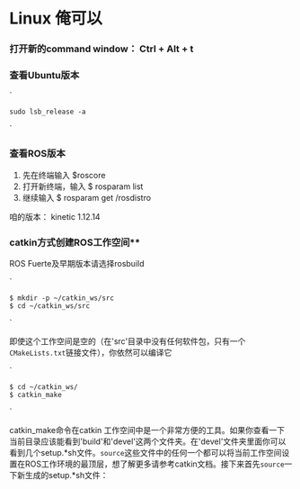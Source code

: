# Linux 俺可以

### **打开新的command window**： Ctrl + Alt + t

### **查看Ubuntu版本**

`

```Linux
sudo lsb_release -a
```

`

### **查看ROS版本**

1. 先在终端输入 $roscore
2. 打开新终端，输入 $ rosparam list
3. 继续输入 $ rosparam get /rosdistro

咱的版本： kinetic 1.12.14

### catkin方式创建ROS工作空间**

ROS Fuerte及早期版本请选择rosbuild

`

```Linux
$ mkdir -p ~/catkin_ws/src
$ cd ~/catkin_ws/src
```

`

即使这个工作空间是空的（在'src'目录中没有任何软件包，只有一个`CMakeLists.txt`链接文件），你依然可以编译它

`

```Linux
$ cd ~/catkin_ws/
$ catkin_make
```

`

catkin_make命令在catkin 工作空间中是一个非常方便的工具。如果你查看一下当前目录应该能看到'build'和'devel'这两个文件夹。在'devel'文件夹里面你可以看到几个setup.*sh文件。`source`这些文件中的任何一个都可以将当前工作空间设置在ROS工作环境的最顶层，想了解更多请参考catkin文档。接下来首先`source`一下新生成的setup.*sh文件：